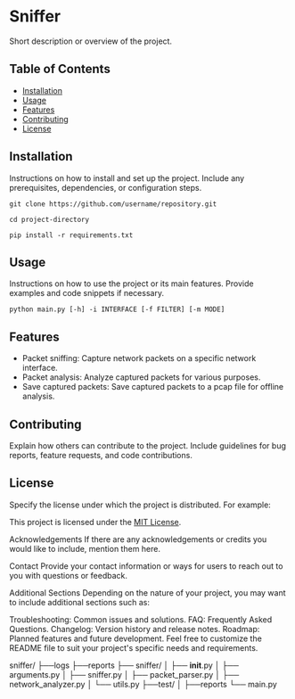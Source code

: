 # Sniffer

Short description or overview of the project.

## Table of Contents

- [Installation](#installation)
- [Usage](#usage)
- [Features](#features)
- [Contributing](#contributing)
- [License](#license)

## Installation

Instructions on how to install and set up the project. Include any prerequisites, dependencies, or configuration steps.

    git clone https://github.com/username/repository.git

    cd project-directory

    pip install -r requirements.txt


## Usage

Instructions on how to use the project or its main features. Provide examples and code snippets if necessary.

    python main.py [-h] -i INTERFACE [-f FILTER] [-m MODE]

## Features

- Packet sniffing: Capture network packets on a specific network interface.
- Packet analysis: Analyze captured packets for various purposes.
- Save captured packets: Save captured packets to a pcap file for offline analysis.

## Contributing

Explain how others can contribute to the project. Include guidelines for bug reports, feature requests, and code contributions.

## License

Specify the license under which the project is distributed. For example:

This project is licensed under the [MIT License](https://opensource.org/licenses/MIT).

Acknowledgements
If there are any acknowledgements or credits you would like to include, mention them here.

Contact
Provide your contact information or ways for users to reach out to you with questions or feedback.

Additional Sections
Depending on the nature of your project, you may want to include additional sections such as:

Troubleshooting: Common issues and solutions.
FAQ: Frequently Asked Questions.
Changelog: Version history and release notes.
Roadmap: Planned features and future development.
Feel free to customize the README file to suit your project's specific needs and requirements.



sniffer/
├──logs
├──reports
├── sniffer/
│   ├── __init__.py
│   ├── arguments.py
│   ├── sniffer.py
│   ├── packet_parser.py
│   ├── network_analyzer.py
│   └── utils.py
├──test/
│    ├──reports
└── main.py